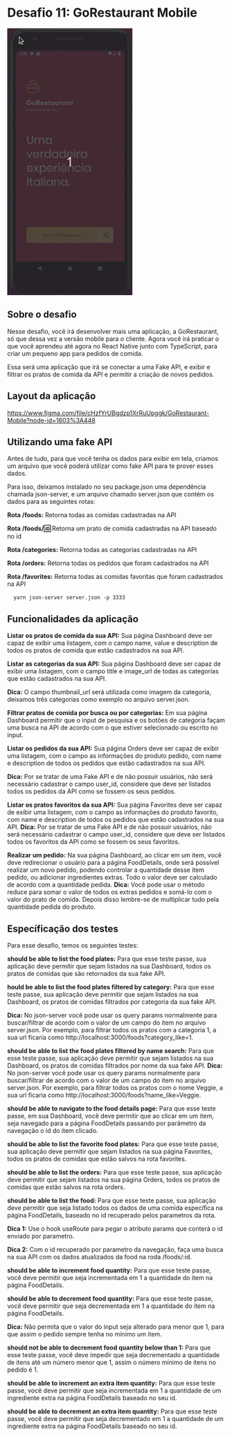 # Desafio 11: GoRestaurant Mobile


![GO RESTAURANT MOBILE](https://github.com/satel61/gorestaurant-mobile-11/blob/master/gorestaurant-mobile.gif)

## Sobre o desafio

Nesse desafio, você irá desenvolver mais uma aplicação, a GoRestaurant, só que dessa vez a versão mobile para o cliente. Agora você irá praticar o que você aprendeu até agora no React Native junto com TypeScript, para criar um pequeno app para pedidos de comida.

Essa será uma aplicação que irá se conectar a uma Fake API, e exibir e filtrar os pratos de comida da API e permitir a criação de novos pedidos.

## Layout da aplicação

https://www.figma.com/file/cHzfYrUBgdzp1XrRuUpggk/GoRestaurant-Mobile?node-id=1603%3A448

## Utilizando uma fake API

Antes de tudo, para que você tenha os dados para exibir em tela, criamos um arquivo que você poderá utilizar como fake API para te prover esses dados.

Para isso, deixamos instalado no seu package.json uma dependência chamada json-server, e um arquivo chamado server.json que contém os dados para as seguintes rotas:

__Rota /foods:__ Retorna todas as comidas cadastradas na API

__Rota /foods/:id:__ Retorna um prato de comida cadastradas na API baseado no id

__Rota /categories:__ Retorna todas as categorias cadastradas na API

__Rota /orders:__ Retorna todas os pedidos que foram cadastrados na API

__Rota /favorites:__ Retorna todas as comidas favoritas que foram cadastrados na API

```
  yarn json-server server.json -p 3333
```

## Funcionalidades da aplicação


__Listar os pratos de comida da sua API:__ Sua página Dashboard deve ser capaz de exibir uma listagem, com o campo name, value e description de todos os pratos de comida que estão cadastrados na sua API.

__Listar as categorias da sua API:__ Sua página Dashboard deve ser capaz de exibir uma listagem, com o campo title e image_url de todas as categorias que estão cadastrados na sua API.

__Dica:__ O campo thumbnail_url será utilizada como imagem da categoria, deixamos três categorias como exemplo no arquivo server.json.

__Filtrar pratos de comida por busca ou por categorias:__ Em sua página Dashboard permitir que o input de pesquisa e os botões de categoria façam uma busca na API de acordo com o que estiver selecionado ou escrito no input.

__Listar os pedidos da sua API:__ Sua página Orders deve ser capaz de exibir uma listagem, com o campo as informações do produto pedido, com name e description de todos os pedidos que estão cadastrados na sua API.

__Dica:__ Por se tratar de uma Fake API e de não possuir usuários, não será necessário cadastrar o campo user_id, considere que deve ser listados todos os pedidos da API como se fossem os seus pedidos.

__Listar os pratos favoritos da sua API:__ Sua página Favorites deve ser capaz de exibir uma listagem, com o campo as informações do produto favorito, com name e description de todos os pedidos que estão cadastrados na sua API.
__Dica:__ Por se tratar de uma Fake API e de não possuir usuários, não será necessário cadastrar o campo user_id, considere que deve ser listados todos os favoritos da API como se fossem os seus favoritos.

__Realizar um pedido:__ Na sua página Dashboard, ao clicar em um item, você deve redirecionar o usuário para a página FoodDetails, onde será possível realizar um novo pedido, podendo controlar a quantidade desse item pedido, ou adicionar ingredientes extras. Todo o valor deve ser calculado de acordo com a quantidade pedida.
__Dica:__ Você pode usar o método reduce para somar o valor de todos os extras pedidos e somá-lo com o valor do prato de comida. Depois disso lembre-se de multiplicar tudo pela quantidade pedida do produto.

## Específicação dos testes

Para esse desafio, temos os seguintes testes:

__should be able to list the food plates:__ Para que esse teste passe, sua aplicação deve permitir que sejam listados na sua Dashboard, todos os pratos de comidas que são retornados da sua fake API.

__hould be able to list the food plates filtered by category:__ Para que esse teste passe, sua aplicação deve permitir que sejam listados na sua Dashboard, os pratos de comidas filtrados por categoria da sua fake API.

__Dica:__ No json-server você pode usar os query params normalmente para buscar/filtrar de acordo com o valor de um campo do item no arquivo server.json. Por exemplo, para filtrar todos os pratos com a categoria 1, a sua url ficaria como http://localhost:3000/foods?category_like=1.

__should be able to list the food plates filtered by name search:__ Para que esse teste passe, sua aplicação deve permitir que sejam listados na sua Dashboard, os pratos de comidas filtrados por nome da sua fake API.
__Dica:__ No json-server você pode usar os query params normalmente para buscar/filtrar de acordo com o valor de um campo do item no arquivo server.json. Por exemplo, para filtrar todos os pratos com o nome Veggie, a sua url ficaria como http://localhost:3000/foods?name_like=Veggie.

__should be able to navigate to the food details page:__ Para que esse teste passe, em sua Dashboard, você deve permitir que ao clicar em um item, seja navegado para a página FoodDetails passando por parâmetro da navegação o id do item clicado.

__should be able to list the favorite food plates:__ Para que esse teste passe, sua aplicação deve permitir que sejam listados na sua página Favorites, todos os pratos de comidas que estão salvos na rota favorites.

__should be able to list the orders:__ Para que esse teste passe, sua aplicação deve permitir que sejam listados na sua página Orders, todos os pratos de comidas que estão salvos na rota orders.

__should be able to list the food:__ Para que esse teste passe, sua aplicação deve permitir que seja listado todos os dados de uma comída específica na página FoodDetails, baseado no id recuperado pelos parametros da rota.

__Dica 1:__ Use o hook useRoute para pegar o atributo params que conterá o id enviado por parametro.

__Dica 2:__ Com o id recuperado por parametro da navegação, faça uma busca na sua API com os dados atualizados da food na roda /foods/:id.

__should be able to increment food quantity:__ Para que esse teste passe, você deve permitir que seja incrementada em 1 a quantidade do item na página FoodDetails.

__should be able to decrement food quantity:__ Para que esse teste passe, você deve permitir que seja decrementada em 1 a quantidade do item na página FoodDetails.

__Dica:__ Não permita que o valor do input seja alterado para menor que 1, para que assim o pedido sempre tenha no mínimo um item.

__should not be able to decrement food quantity below than 1:__ Para que esse teste passe, você deve impedir que seja decrementado a quantidade de itens até um número menor que 1, assim o número mínimo de itens no pedido é 1.

__should be able to increment an extra item quantity:__ Para que esse teste passe, você deve permitir que seja incrementada em 1 a quantidade de um ingrediente extra na página FoodDetails baseado no seu id.

__should be able to decrement an extra item quantity:__ Para que esse teste passe, você deve permitir que seja decrementado em 1 a quantidade de um ingrediente extra na página FoodDetails baseado no seu id.
